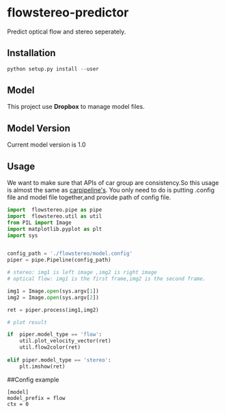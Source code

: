 # flowstereo-predictor
Predict optical flow and stereo seperately.

## Installation
``` python
python setup.py install --user
```

## Model
This project use **Dropbox** to manage model files. 

## Model Version
Current model version is 1.0
 

## Usage
We want to make sure that APIs of car group are consistency.So this usage is almost the same as [carpipeline's](https://github.com/TuSimple/erya-fuyi-car).
You only need to do is putting .config file and model file together,and provide path of config file. 

``` python
import  flowstereo.pipe as pipe
import  flowstereo.util as util
from PIL import Image
import matplotlib.pyplot as plt
import sys


config_path = './flowstereo/model.config'
piper = pipe.Pipeline(config_path)

# stereo: img1 is left image ,img2 is right image
# optical flow: img1 is the first frame,img2 is the second frame.

img1 = Image.open(sys.argv[1])
img2 = Image.open(sys.argv[2])

ret = piper.process(img1,img2)

# plot result

if  piper.model_type == 'flow':
    util.plot_velocity_vector(ret)
    util.flow2color(ret)
    
elif piper.model_type == 'stereo':
    plt.imshow(ret)

```

##Config example
``` config
[model]
model_prefix = flow  
ctx = 0
```
